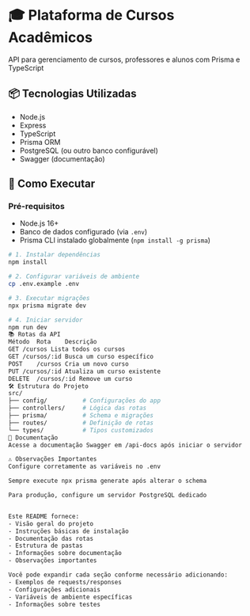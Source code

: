 # 🎓 Plataforma de Cursos Acadêmicos

API para gerenciamento de cursos, professores e alunos com Prisma e TypeScript

## 📦 Tecnologias Utilizadas
- Node.js
- Express
- TypeScript
- Prisma ORM
- PostgreSQL (ou outro banco configurável)
- Swagger (documentação)

## 🚀 Como Executar

### Pré-requisitos
- Node.js 16+
- Banco de dados configurado (via `.env`)
- Prisma CLI instalado globalmente (`npm install -g prisma`)

```bash
# 1. Instalar dependências
npm install

# 2. Configurar variáveis de ambiente
cp .env.example .env

# 3. Executar migrações
npx prisma migrate dev

# 4. Iniciar servidor
npm run dev
📚 Rotas da API
Método	Rota	Descrição
GET	/cursos	Lista todos os cursos
GET	/cursos/:id	Busca um curso específico
POST	/cursos	Cria um novo curso
PUT	/cursos/:id	Atualiza um curso existente
DELETE	/cursos/:id	Remove um curso
🛠️ Estrutura do Projeto
src/
├── config/          # Configurações do app
├── controllers/     # Lógica das rotas
├── prisma/          # Schema e migrações
├── routes/          # Definição de rotas
└── types/           # Tipos customizados
📄 Documentação
Acesse a documentação Swagger em /api-docs após iniciar o servidor

⚠️ Observações Importantes
Configure corretamente as variáveis no .env

Sempre execute npx prisma generate após alterar o schema

Para produção, configure um servidor PostgreSQL dedicado


Este README fornece:
- Visão geral do projeto
- Instruções básicas de instalação
- Documentação das rotas
- Estrutura de pastas
- Informações sobre documentação
- Observações importantes

Você pode expandir cada seção conforme necessário adicionando:
- Exemplos de requests/responses
- Configurações adicionais
- Variáveis de ambiente específicas
- Informações sobre testes
